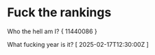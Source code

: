 # Fuck the rankings

Who the hell am I?
{ 11440086 }

What fucking year is it?
[ 2025-02-17T12:30:00Z ]
